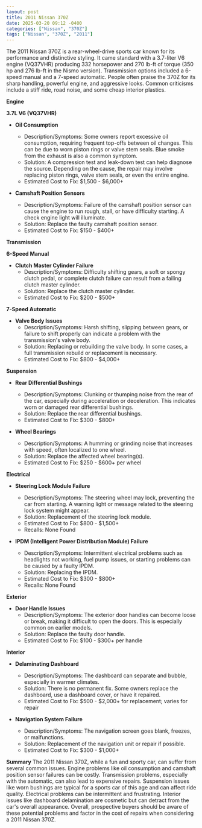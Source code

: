 ```yaml
---
layout: post
title: 2011 Nissan 370Z
date: 2025-03-20 09:12 -0400
categories: ["Nissan", "370Z"]
tags: ["Nissan", "370Z", "2011"]
---
```

The 2011 Nissan 370Z is a rear-wheel-drive sports car known for its performance and distinctive styling. It came standard with a 3.7-liter V6 engine (VQ37VHR) producing 332 horsepower and 270 lb-ft of torque (350 hp and 276 lb-ft in the Nismo version). Transmission options included a 6-speed manual and a 7-speed automatic. People often praise the 370Z for its sharp handling, powerful engine, and aggressive looks. Common criticisms include a stiff ride, road noise, and some cheap interior plastics.

**Engine**

**3.7L V6 (VQ37VHR)**

*   **Oil Consumption**
    *   Description/Symptoms: Some owners report excessive oil consumption, requiring frequent top-offs between oil changes. This can be due to worn piston rings or valve stem seals. Blue smoke from the exhaust is also a common symptom.
    *   Solution: A compression test and leak-down test can help diagnose the source. Depending on the cause, the repair may involve replacing piston rings, valve stem seals, or even the entire engine.
    *   Estimated Cost to Fix: $1,500 - $6,000+

*   **Camshaft Position Sensors**
    *   Description/Symptoms: Failure of the camshaft position sensor can cause the engine to run rough, stall, or have difficulty starting. A check engine light will illuminate.
    *   Solution: Replace the faulty camshaft position sensor.
    *   Estimated Cost to Fix: $150 - $400+

**Transmission**

**6-Speed Manual**

*   **Clutch Master Cylinder Failure**
    *   Description/Symptoms: Difficulty shifting gears, a soft or spongy clutch pedal, or complete clutch failure can result from a failing clutch master cylinder.
    *   Solution: Replace the clutch master cylinder.
    *   Estimated Cost to Fix: $200 - $500+

**7-Speed Automatic**

*   **Valve Body Issues**
    *   Description/Symptoms: Harsh shifting, slipping between gears, or failure to shift properly can indicate a problem with the transmission's valve body.
    *   Solution: Replacing or rebuilding the valve body. In some cases, a full transmission rebuild or replacement is necessary.
    *   Estimated Cost to Fix: $800 - $4,000+

**Suspension**

*   **Rear Differential Bushings**
    *   Description/Symptoms: Clunking or thumping noise from the rear of the car, especially during acceleration or deceleration. This indicates worn or damaged rear differential bushings.
    *   Solution: Replace the rear differential bushings.
    *   Estimated Cost to Fix: $300 - $800+

*   **Wheel Bearings**
    *   Description/Symptoms: A humming or grinding noise that increases with speed, often localized to one wheel.
    *   Solution: Replace the affected wheel bearing(s).
    *   Estimated Cost to Fix: $250 - $600+ per wheel

**Electrical**

*   **Steering Lock Module Failure**
    *   Description/Symptoms: The steering wheel may lock, preventing the car from starting. A warning light or message related to the steering lock system might appear.
    *   Solution: Replacement of the steering lock module.
    *   Estimated Cost to Fix: $800 - $1,500+
    *   Recalls: None Found

*   **IPDM (Intelligent Power Distribution Module) Failure**
    *   Description/Symptoms: Intermittent electrical problems such as headlights not working, fuel pump issues, or starting problems can be caused by a faulty IPDM.
    *   Solution: Replacing the IPDM.
    *   Estimated Cost to Fix: $300 - $800+
    *   Recalls: None Found

**Exterior**

*   **Door Handle Issues**
    *   Description/Symptoms: The exterior door handles can become loose or break, making it difficult to open the doors. This is especially common on earlier models.
    *   Solution: Replace the faulty door handle.
    *   Estimated Cost to Fix: $100 - $300+ per handle

**Interior**

*   **Delaminating Dashboard**
    *   Description/Symptoms: The dashboard can separate and bubble, especially in warmer climates.
    *   Solution: There is no permanent fix. Some owners replace the dashboard, use a dashboard cover, or have it repaired.
    *   Estimated Cost to Fix: $500 - $2,000+ for replacement; varies for repair

*   **Navigation System Failure**
    *   Description/Symptoms: The navigation screen goes blank, freezes, or malfunctions.
    *   Solution: Replacement of the navigation unit or repair if possible.
    *   Estimated Cost to Fix: $300 - $1,000+

**Summary**
The 2011 Nissan 370Z, while a fun and sporty car, can suffer from several common issues. Engine problems like oil consumption and camshaft position sensor failures can be costly. Transmission problems, especially with the automatic, can also lead to expensive repairs. Suspension issues like worn bushings are typical for a sports car of this age and can affect ride quality. Electrical problems can be intermittent and frustrating. Interior issues like dashboard delamination are cosmetic but can detract from the car's overall appearance. Overall, prospective buyers should be aware of these potential problems and factor in the cost of repairs when considering a 2011 Nissan 370Z.

